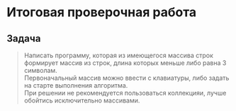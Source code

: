 # Итоговая проверочная работа 
## Задача
> Написать программу, которая из имеющегося массива строк формирует массив из строк, длина которых меньше либо равна 3 символам.  
Первоначальный массив можно ввести с клавиатуры, либо задать на старте выполнения алгоритма.  
При решении не рекомендуется пользоваться коллекцияи, лучше обойтись исключительно массивами.


